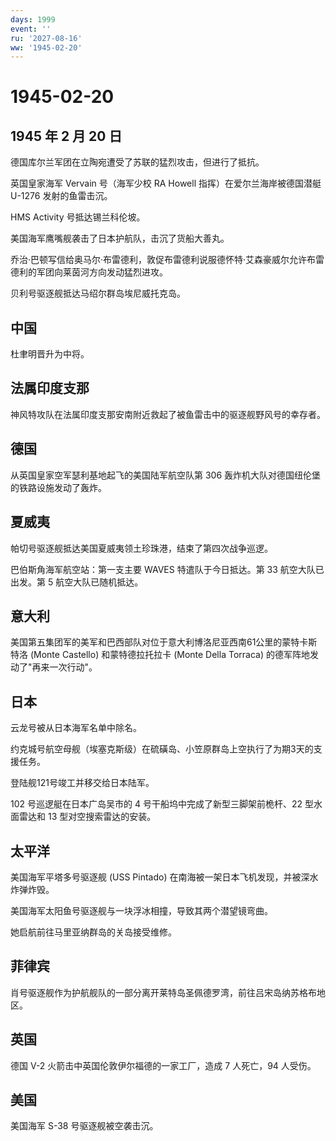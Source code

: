 ```yaml
---
days: 1999
event: ''
ru: '2027-08-16'
ww: '1945-02-20'
---
```


# 1945-02-20

## 1945 年 2 月 20 日

德国库尔兰军团在立陶宛遭受了苏联的猛烈攻击，但进行了抵抗。

英国皇家海军 Vervain 号（海军少校 RA Howell 指挥）在爱尔兰海岸被德国潜艇
U-1276 发射的鱼雷击沉。

HMS Activity 号抵达锡兰科伦坡。

美国海军鹰嘴舰袭击了日本护航队，击沉了货船大善丸。

乔治·巴顿写信给奥马尔·布雷德利，敦促布雷德利说服德怀特·艾森豪威尔允许布雷德利的军团向莱茵河方向发动猛烈进攻。

贝利号驱逐舰抵达马绍尔群岛埃尼威托克岛。

## 中国

杜聿明晋升为中将。

## 法属印度支那

神风特攻队在法属印度支那安南附近救起了被鱼雷击中的驱逐舰野风号的幸存者。

## 德国

从英国皇家空军瑟利基地起飞的美国陆军航空队第 306
轰炸机大队对德国纽伦堡的铁路设施发动了轰炸。

## 夏威夷

帕切号驱逐舰抵达美国夏威夷领土珍珠港，结束了第四次战争巡逻。

巴伯斯角海军航空站：第一支主要 WAVES 特遣队于今日抵达。第 33
航空大队已出发。第 5 航空大队已随机抵达。

## 意大利

美国第五集团军的美军和巴西部队对位于意大利博洛尼亚西南61公里的蒙特卡斯特洛
(Monte Castello) 和蒙特德拉托拉卡 (Monte Della Torraca)
的德军阵地发动了"再来一次行动"。

## 日本

云龙号被从日本海军名单中除名。

约克城号航空母舰（埃塞克斯级）在硫磺岛、小笠原群岛上空执行了为期3天的支援任务。

登陆舰121号竣工并移交给日本陆军。

102 号巡逻艇在日本广岛吴市的 4 号干船坞中完成了新型三脚架前桅杆、22
型水面雷达和 13 型对空搜索雷达的安装。

## 太平洋

美国海军平塔多号驱逐舰 (USS Pintado)
在南海被一架日本飞机发现，并被深水炸弹炸毁。

美国海军太阳鱼号驱逐舰与一块浮冰相撞，导致其两个潜望镜弯曲。

她启航前往马里亚纳群岛的关岛接受维修。

## 菲律宾

肖号驱逐舰作为护航舰队的一部分离开莱特岛圣佩德罗湾，前往吕宋岛纳苏格布地区。

## 英国

德国 V-2 火箭击中英国伦敦伊尔福德的一家工厂，造成 7 人死亡，94 人受伤。

## 美国

美国海军 S-38 号驱逐舰被空袭击沉。